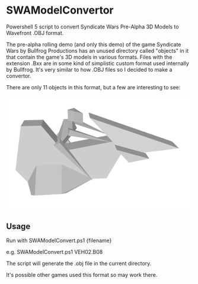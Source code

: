 # SWAModelConvertor

Powershell 5 script to convert Syndicate Wars Pre-Alpha 3D Models to Wavefront .OBJ format. 

The pre-alpha rolling demo (and only this demo) of the game Syndicate Wars by Bullfrog Productions has an unused directory called "objects" in it that contain the game's 3D models in various formats. Files with the extension .Bxx are in some kind of simplistic custom format used internally by Bullfrog. It's very similar to how .OBJ files so I decided to make a convertor.

There are only 11 objects in this format, but a few are interesting to see:

![Hover bike](VEH02.B08.png)


## Usage

Run with SWAModelConvert.ps1  {filename}

e.g. SWAModelConvert.ps1 VEH02.B08

The script will generate the .obj file in the current directory.

It's possible other games used this format so may work there.
